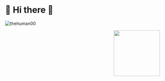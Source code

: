 # 💫 Hi there 👋
<p align="left"> <img src="https://komarev.com/ghpvc/?username=thehuman00&label=Vue%20du%20profil&color=0e75b6&style=flat" alt="thehuman00" /> </p>

<img align="right" height="150" src="https://i.imgur.com/9G56G0p.jpeg"  />
